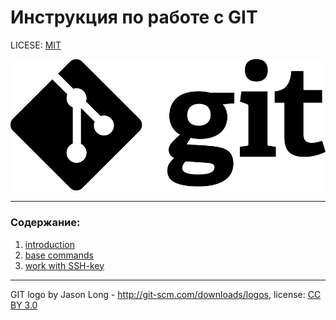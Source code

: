 # Инструкция по работе с GIT

LICESE: [MIT](./license.md)

![git-logo](./assets/Git-Logo-Black.png)

---
### Содержание:
1. [introduction](/introduction.md)
2. [base commands](/comands.md)
3. [work with SSH-key](/SSH.md)
---


GIT logo by Jason Long - http://git-scm.com/downloads/logos, license: [CC BY 3.0](https://creativecommons.org/licenses/by/3.0/deed.ru)